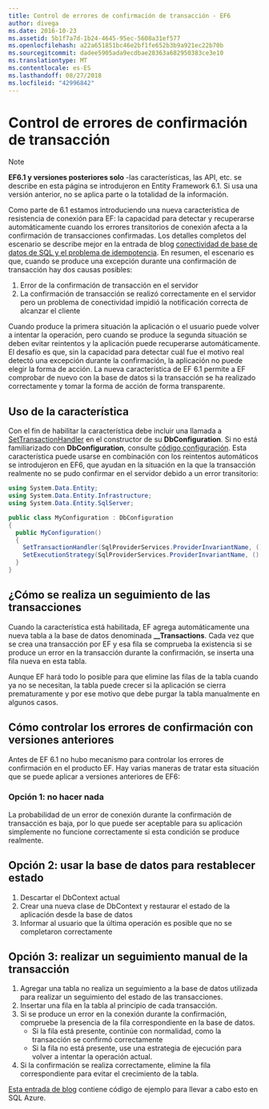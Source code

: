 ```yaml
---
title: Control de errores de confirmación de transacción - EF6
author: divega
ms.date: 2016-10-23
ms.assetid: 5b1f7a7d-1b24-4645-95ec-5608a31ef577
ms.openlocfilehash: a22a651851bc46e2bf1fe652b3b9a921ec22b70b
ms.sourcegitcommit: dadee5905ada9ecdbae28363a682950383ce3e10
ms.translationtype: MT
ms.contentlocale: es-ES
ms.lasthandoff: 08/27/2018
ms.locfileid: "42996842"
---
```

# <a name="handling-transaction-commit-failures"></a>Control de errores de confirmación de transacción
> [!NOTE]
> **EF6.1 y versiones posteriores solo** -las características, las API, etc. se describe en esta página se introdujeron en Entity Framework 6.1. Si usa una versión anterior, no se aplica parte o la totalidad de la información.  

Como parte de 6.1 estamos introduciendo una nueva característica de resistencia de conexión para EF: la capacidad para detectar y recuperarse automáticamente cuando los errores transitorios de conexión afecta a la confirmación de transacciones confirmadas. Los detalles completos del escenario se describe mejor en la entrada de blog [conectividad de base de datos de SQL y el problema de idempotencia](http://blogs.msdn.com/b/adonet/archive/2013/03/11/sql-database-connectivity-and-the-idempotency-issue.aspx).  En resumen, el escenario es que, cuando se produce una excepción durante una confirmación de transacción hay dos causas posibles:  

1. Error de la confirmación de transacción en el servidor
2. La confirmación de transacción se realizó correctamente en el servidor pero un problema de conectividad impidió la notificación correcta de alcanzar el cliente  

Cuando produce la primera situación la aplicación o el usuario puede volver a intentar la operación, pero cuando se produce la segunda situación se deben evitar reintentos y la aplicación puede recuperarse automáticamente. El desafío es que, sin la capacidad para detectar cuál fue el motivo real detectó una excepción durante la confirmación, la aplicación no puede elegir la forma de acción. La nueva característica de EF 6.1 permite a EF comprobar de nuevo con la base de datos si la transacción se ha realizado correctamente y tomar la forma de acción de forma transparente.  

## <a name="using-the-feature"></a>Uso de la característica  

Con el fin de habilitar la característica debe incluir una llamada a [SetTransactionHandler](https://msdn.microsoft.com/library/system.data.entity.dbconfiguration.setdefaulttransactionhandler.aspx) en el constructor de su **DbConfiguration**. Si no está familiarizado con **DbConfiguration**, consulte [código configuración](~/ef6/fundamentals/configuring/code-based.md). Esta característica puede usarse en combinación con los reintentos automáticos se introdujeron en EF6, que ayudan en la situación en la que la transacción realmente no se pudo confirmar en el servidor debido a un error transitorio:  

``` csharp
using System.Data.Entity;
using System.Data.Entity.Infrastructure;
using System.Data.Entity.SqlServer;

public class MyConfiguration : DbConfiguration  
{
  public MyConfiguration()  
  {  
    SetTransactionHandler(SqlProviderServices.ProviderInvariantName, () => new CommitFailureHandler());  
    SetExecutionStrategy(SqlProviderServices.ProviderInvariantName, () => new SqlAzureExecutionStrategy());  
  }  
}
```  

## <a name="how-transactions-are-tracked"></a>¿Cómo se realiza un seguimiento de las transacciones  

Cuando la característica está habilitada, EF agrega automáticamente una nueva tabla a la base de datos denominada **__Transactions**. Cada vez que se crea una transacción por EF y esa fila se comprueba la existencia si se produce un error en la transacción durante la confirmación, se inserta una fila nueva en esta tabla.  

Aunque EF hará todo lo posible para que elimine las filas de la tabla cuando ya no se necesitan, la tabla puede crecer si la aplicación se cierra prematuramente y por ese motivo que debe purgar la tabla manualmente en algunos casos.  

## <a name="how-to-handle-commit-failures-with-previous-versions"></a>Cómo controlar los errores de confirmación con versiones anteriores

Antes de EF 6.1 no hubo mecanismo para controlar los errores de confirmación en el producto EF. Hay varias maneras de tratar esta situación que se puede aplicar a versiones anteriores de EF6:  

### <a name="option-1---do-nothing"></a>Opción 1: no hacer nada  

La probabilidad de un error de conexión durante la confirmación de transacción es baja, por lo que puede ser aceptable para su aplicación simplemente no funcione correctamente si esta condición se produce realmente.  

## <a name="option-2---use-the-database-to-reset-state"></a>Opción 2: usar la base de datos para restablecer estado  

1. Descartar el DbContext actual  
2. Crear una nueva clase de DbContext y restaurar el estado de la aplicación desde la base de datos  
3. Informar al usuario que la última operación es posible que no se completaron correctamente  

## <a name="option-3---manually-track-the-transaction"></a>Opción 3: realizar un seguimiento manual de la transacción  

1. Agregar una tabla no realiza un seguimiento a la base de datos utilizada para realizar un seguimiento del estado de las transacciones.  
2. Insertar una fila en la tabla al principio de cada transacción.  
3. Si se produce un error en la conexión durante la confirmación, compruebe la presencia de la fila correspondiente en la base de datos.  
    - Si la fila está presente, continúe con normalidad, como la transacción se confirmó correctamente  
    - Si la fila no está presente, use una estrategia de ejecución para volver a intentar la operación actual.  
4. Si la confirmación se realiza correctamente, elimine la fila correspondiente para evitar el crecimiento de la tabla.  

[Esta entrada de blog](http://blogs.msdn.com/b/adonet/archive/2013/03/11/sql-database-connectivity-and-the-idempotency-issue.aspx) contiene código de ejemplo para llevar a cabo esto en SQL Azure.  
